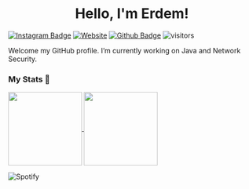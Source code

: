 <h1 align="center">Hello, I'm Erdem!</h1>

[![Instagram Badge](https://img.shields.io/badge/Instagram-E4405F?style=for-the-badge&logo=instagram&logoColor=white&link=https://www.instagram.com/dobrodetell/)](https://www.instagram.com/dobrodetell/)
[![Website](https://img.shields.io/badge/website-000000?style=for-the-badge&logo=About.me&logoColor=white&link=https://www.erdemcalikoglu.com/)](https://www.erdemcalikoglu.com/)
[![Github Badge](https://img.shields.io/badge/-Github-232323?logo=Github&logoColor=white&link=https://space.bilibili.com/7708412)](https://github.com/xassasinsoulx)
![visitors](https://visitor-badge.laobi.icu/badge?page_id=xassasinsoulx)

Welcome my GitHub profile. I’m currently working on Java and Network Security.


### My Stats 🔭


<a href="https://github.com/xassasinsoulx/github-readme-stats">
    <img height="150em" align="center" src="https://github-readme-stats.vercel.app/api?username=xassasinsoulx&show_icons=true&theme=radical&include_all_commits=true&count_private=true" />
    <img height="150em" align="center" align="center" src="https://github-readme-stats.vercel.app/api/top-langs/?username=xassasinsoulx&layout=compact&langs_count=7&theme=dark" />
</a>
    
<br>
    

![Spotify](https://spotify-recently-played-readme.vercel.app/api?user=xassasinsoulx&unique=yes&width=765&count=5)
